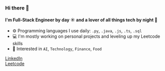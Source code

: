 ### Hi there 👋

#### I'm Full-Stack Engineer by day ☀️ and a lover of all things tech by night 🌙

- ⚙️ Programming languages I use daily: `.py`, `.java`, `.js`, `.ts`, `.sql`
- 💻 I'm mostly working on personal projects and leveling up my Leetcode skills
- 🧠 Interested in `AI`, `Technology`, `Finance`, `Food`

[LinkedIn](https://www.linkedin.com/in/adrian-castillo-bscs/)<br>
[Leetcode](https://leetcode.com/u/castilloadrian/)<br>
